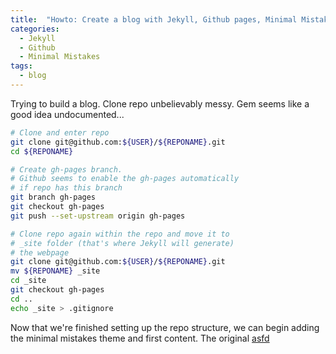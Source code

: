```yaml
---
title:  "Howto: Create a blog with Jekyll, Github pages, Minimal Mistakes gems"
categories: 
  - Jekyll
  - Github
  - Minimal Mistakes
tags:
  - blog
---
```


Trying to build a blog. Clone repo unbelievably messy. Gem seems like a good idea
undocumented...

```bash
# Clone and enter repo
git clone git@github.com:${USER}/${REPONAME}.git
cd ${REPONAME}

# Create gh-pages branch.
# Github seems to enable the gh-pages automatically
# if repo has this branch
git branch gh-pages
git checkout gh-pages
git push --set-upstream origin gh-pages

# Clone repo again within the repo and move it to
# _site folder (that's where Jekyll will generate)
# the webpage
git clone git@github.com:${USER}/${REPONAME}.git
mv ${REPONAME} _site
cd _site
git checkout gh-pages
cd ..
echo _site > .gitignore
```

Now that we're finished setting up the repo structure, we can begin adding the
minimal mistakes theme and first content. The original [asfd](http://www.google.com)


